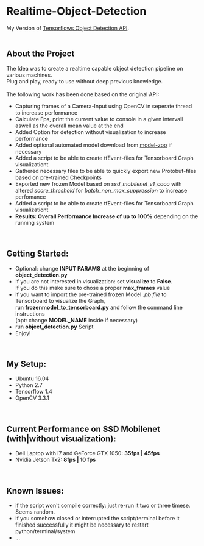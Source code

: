 # Realtime-Object-Detection
My Version of [Tensorflows Object Detection API](https://github.com/tensorflow/models/tree/master/research/object_detection).<br />
<br />

## About the Project
The Idea was to create a realtime capable object detection pipeline on various machines. <br />
Plug and play, ready to use without deep previous knowledge.<br /> <br />
The following work has been done based on the original API:
- Capturing frames of a Camera-Input using OpenCV in seperate thread to increase performance
- Calculate Fps, print the current value to console in a given intervall aswell as the overall mean value at the end
- Added Option for detection without visualization to increase performance
- Added optional automated model download from [model-zoo](https://github.com/tensorflow/models/blob/master/research/object_detection/g3doc/detection_model_zoo.md) if necessary
- Added a script to be able to create tfEvent-files for Tensorboard Graph visualizationt
- Gathered necessary files to be able to quickly export new Protobuf-files based on pre-trained Checkpoints
- Exported new frozen Model based on *ssd_mobilenet_v1_coco* with altered *score_threshold* for *batch_non_max_suppression* to increase perfomance
- Added a script to be able to create tfEvent-files for Tensorboard Graph visualizationt
- **Results: Overall Performance Increase of up to 100%** depending on the running system
<br />

## Getting Started:  
- Optional: change **INPUT PARAMS** at the beginning of **object_detection.py**
- If you are not interested in visualization: set **visualize** to **False**. <br /> 
If you do this make sure to chose a proper **max_frames** value
- if you want to import the pre-trained frozen Model *.pb file* to Tensorboard to visualize the Graph, <br />
run **frozenmodel_to_tensorboard.py** and follow the command line instructions <br />
(opt: change **MODEL_NAME**  inside if necessary)
- run **object_detection.py** Script  <br />
- Enjoy!
<br />

## My Setup:
- Ubuntu 16.04
- Python 2.7
- Tensorflow 1.4
- OpenCV 3.3.1
 <br />

## Current Performance on SSD Mobilenet (with|without visualization):
- Dell Laptop with i7 and GeForce GTX 1050: **35fps | 45fps**
- Nvidia Jetson Tx2: **8fps | 10 fps**
 <br />

## Known Issues:
- if the script won't compile correctly: just re-run it two or three timese. Seems random.
- if you somehow closed or interrupted the script/terminal before it finished successfully it might be necessary to restart python/terminal/system
- ...
